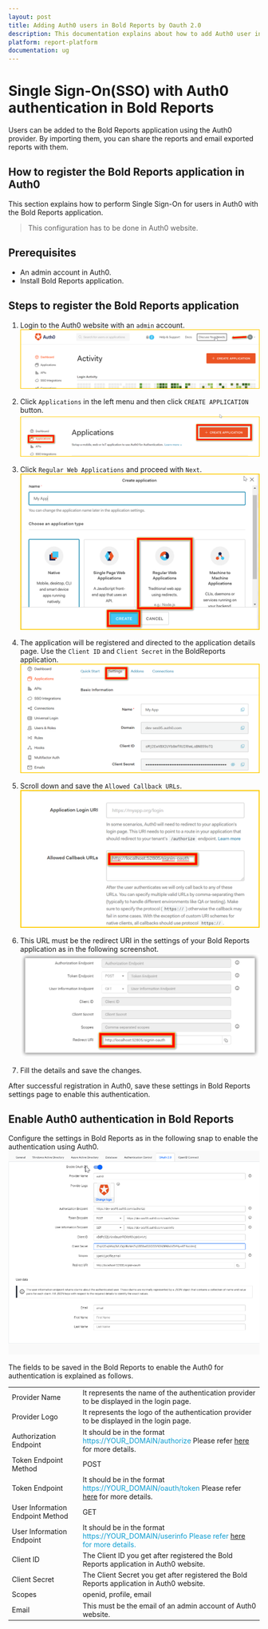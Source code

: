 ```yaml
---
layout: post
title: Adding Auth0 users in Bold Reports by Oauth 2.0
description: This documentation explains about how to add Auth0 user in Bold Reports using the OAuth 2.0 settings
platform: report-platform
documentation: ug
---
```


# Single Sign-On(SSO) with Auth0 authentication in Bold Reports

Users can be added to the Bold Reports application using the Auth0 provider. By importing them, you can share the reports and email exported reports with them.

## How to register the Bold Reports application in Auth0

This section explains how to perform Single Sign-On for users in Auth0 with the Bold Reports application.

> This configuration has to be done in Auth0 website.

## Prerequisites

* An admin account in Auth0.
* Install Bold Reports application.

## Steps to register the Bold Reports application

1. Login to the Auth0 website with an `admin` account.
![Auth0 Login Admin Account](/static/assets/on-premise/images/authentication/single-sign-on/oauth/auth0/auth0-login-admin-account.png)

2. Click `Applications` in the left menu and then click `CREATE APPLICATION` button.
![Auth0 create Application](/static/assets/on-premise/images/authentication/single-sign-on/oauth/auth0/auth0-create-application.png)

3. Click `Regular Web Applications` and proceed with `Next`.
![Select Regular Web Application](/static/assets/on-premise/images/authentication/single-sign-on/oauth/auth0/select-regular-web-application.png)

4. The application will be registered and directed to the application details page. Use the `Client ID` and `Client Secret` in the BoldReports application.
![auth0 ClientId and Client Secret](/static/assets/on-premise/images/authentication/single-sign-on/oauth/auth0/auth0-clientid-client-secret.png)

5. Scroll down and save the `Allowed Callback URLs`.
![Auth0 Save Callback URL](/static/assets/on-premise/images/authentication/single-sign-on/oauth/auth0/auth0-save-callback-url.png)

6. This URL must be the redirect URI in the settings of your Bold Reports application as in the following screenshot.
![Lodin Redirect URI](/static/assets/on-premise/images/authentication/single-sign-on/oauth/auth0/login-redirect-uri.png)

7. Fill the details and save the changes.

After successful registration in Auth0, save these settings in Bold Reports settings page to enable this authentication.

## Enable Auth0 authentication in Bold Reports

Configure the settings in Bold Reports as in the following snap to enable the authentication using Auth0.
![Configure Bold Report Auth0](/static/assets/on-premise/images/authentication/single-sign-on/oauth/auth0/configure-boldreport-auth0.png)

The fields to be saved in the Bold Reports to enable the Auth0 for authentication is explained as follows.

<table>
<tr>
    <td>
        Provider Name
    </td>
    <td>
        It represents the name of the authentication provider to be displayed in the login page.
    </td>
</tr>
<tr>
    <td>
        Provider Logo
    </td>
    <td>
        It represents the logo of the authentication provider to be displayed in the login page.
    </td>
</tr>
<tr>
    <td>
        Authorization Endpoint
    </td>
    <td>
        It should be in the format <span style="color:#0c9dd1">https://YOUR_DOMAIN/authorize</span> Please refer <a href="https://auth0.com/docs/flows/guides/auth-code/add-login-auth-code#authorize-the-user">here</a> for more details.
    </td>
</tr>
    <tr>
    <td>
        Token Endpoint Method
    </td>
    <td>
        POST
    </td>
</tr>
</tr>
    <tr>
    <td>
        Token Endpoint
    </td>
    <td>
        It should be in the format <span style="color:#0c9dd1">https://YOUR_DOMAIN/oauth/token</span> Please refer <a href="https://auth0.com/docs/flows/guides/auth-code/add-login-auth-code#request-tokens">here</a> for more details.
    </td>
</tr>
</tr>
    <tr>
    <td>
        User Information Endpoint Method
    </td>
    <td>
        GET
    </td>
</tr>
</tr>
    <tr>
    <td>
        User Information Endpoint
    </td>
    <td>
        It should be in the format <span style="color:#0c9dd1">https://YOUR_DOMAIN/userinfo<span> Please refer <a href="https://auth0.com/docs/api/authentication?http#get-user-info">here</a> for more details.
    </td>
</tr>
</tr>
    <tr>
    <td>
        Client ID
    </td>
    <td>
        The Client ID you get after registered the Bold Reports application in Auth0 website.
    </td>
</tr>
</tr>
    <tr>
    <td>
        Client Secret
    </td>
    <td>
        The Client Secret you get after registered the Bold Reports application in Auth0 website.
    </td>
</tr>
</tr>
    <tr>
    <td>
        Scopes
    </td>
    <td>
        openid, profile, email
    </td>
</tr>
</tr>
    <tr>
    <td>
        Email
    </td>
    <td>
        This must be the email of an admin account of Auth0 website.
    </td>
</tr>
</table>